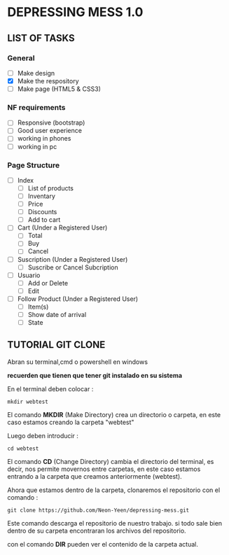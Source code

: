 # DEPRESSING MESS 1.0

## LIST OF TASKS

### General
- [ ] Make design
- [x] Make the respository
- [ ] Make page (HTML5 & CSS3)
 
### NF requirements
- [ ] Responsive (bootstrap)
- [ ] Good user experience
- [ ] working in phones
- [ ] working in pc

### Page Structure
- [ ] Index
  - [ ] List of products
  - [ ] Inventary
  - [ ] Price
  - [ ] Discounts
  - [ ] Add to cart

- [ ] Cart (Under a Registered User)
  -  [ ] Total
  -  [ ] Buy
  -  [ ] Cancel

- [ ] Suscription (Under a Registered User)
  - [ ] Suscribe or Cancel Subcription
 
- [ ] Usuario 
  - [ ] Add or Delete
  - [ ] Edit 

- [ ] Follow Product (Under a Registered User)
  - [ ] Item(s)
  - [ ] Show date of arrival
  - [ ] State

## TUTORIAL GIT CLONE

Abran su terminal,cmd o powershell en windows

**recuerden que tienen que tener git instalado en su sistema**

En el terminal deben colocar :

```
mkdir webtest
```

El comando **MKDIR** (Make Directory) crea un directorio o carpeta, en este caso estamos creando la carpeta "webtest"

Luego deben introducir :

```
cd webtest
```

El comando **CD** (Change Directory) cambia el directorio del terminal, es decir, nos permite movernos entre carpetas, en este caso estamos entrando a la carpeta que creamos anteriormente (webtest).

Ahora que estamos dentro de la carpeta, clonaremos el repositorio con el comando :

```
git clone https://github.com/Neon-Yeen/depressing-mess.git
```

Este comando descarga el repositorio de nuestro trabajo.
si todo sale bien dentro de su carpeta encontraran los archivos del repositorio.

con el comando **DIR** pueden ver el contenido de la carpeta actual.



